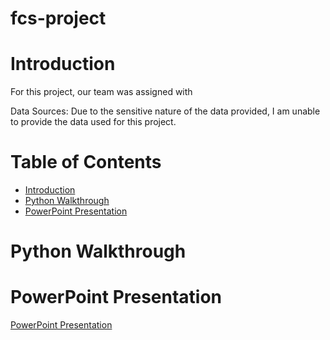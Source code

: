 # fcs-project

# Introduction
For this project, our team was assigned with 

Data Sources: Due to the sensitive nature of the data provided, I am unable to provide the data used for this project.

# Table of Contents
* [Introduction](#Introduction)
* [Python Walkthrough](#Python-Walkthrough)
* [PowerPoint Presentation](#PowerPoint-Presentation)

# Python Walkthrough

# PowerPoint Presentation
[PowerPoint Presentation](presentation/fcs_presentation.pdf)